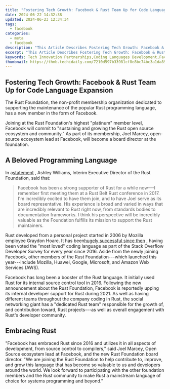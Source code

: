 ```yaml
---
title: "Fostering Tech Growth: Facebook & Rust Team Up for Code Language Expansion"
date: 2024-06-22 14:32:38
updated: 2024-06-23 12:34:34
tags:
  - facebook
categories:
  - meta
  - facebook
description: "This Article Describes Fostering Tech Growth: Facebook & Rust Team Up for Code Language Expansion"
excerpt: "This Article Describes Fostering Tech Growth: Facebook & Rust Team Up for Code Language Expansion"
keywords: Tech Innovation Partnerships,Coding Languages Development,Facebook's Contribution to Technology,Rust Programming Language Advantages,Collaborative Software Engineering,Emerging Technologies in the Digital Age,Expanding Tech Libraries and Tools
thumbnail: https://thmb.techidaily.com/7210d597b33981cf8e8bc74bc3a1da89a343d982eff67b18284889061aed1be5.jpg
---
```


## Fostering Tech Growth: Facebook & Rust Team Up for Code Language Expansion

 The Rust Foundation, the non-profit membership organization dedicated to supporting the maintenance of the popular Rust programming language, has a new member in the form of Facebook.

 Joining at the Rust Foundation's highest "platinum" member level, Facebook will commit to "sustaining and growing the Rust open source ecosystem and community." As part of its membership, Joel Marcey, open-source ecosystem lead at Facebook, will become a board director at the foundation.

## A Beloved Programming Language

 In a[statement](https://developers.facebook.com/blog/post/2021/04/29/facebook-joins-rust-foundation/) , Ashley Williams, Interim Executive Director of the Rust Foundation, said that:

> Facebook has been a strong supporter of Rust for a while now---I remember first meeting them at a Rust Belt Rust conference in 2017\. I'm incredibly excited to have them join, and to have Joel serve as its board representative. His experience is broad and varied in ways that are incredibly relevant to Rust right now, from standards bodies to documentation frameworks. I think his perspective will be incredibly valuable as the Foundation fulfills its mission to support the Rust maintainers.

 Rust developed from a personal project started in 2006 by Mozilla employee Graydon Hoare. It has been[hugely successful since then](https://www.makeuseof.com/tag/reasons-rust-exciting-programming-language/) , having been voted the "most loved" coding language as part of the Stack Overflow Developer Survey for every year since 2016\. Aside from the newly joining Facebook, other members of the Rust Foundation---which launched this year---include Mozilla, Huawei, Google, Microsoft, and Amazon Web Services (AWS).

 Facebook has long been a booster of the Rust language. It initially used Rust for its internal source control tool in 2016\. Following the new announcement about the Rust Foundation, Facebook is reportedly upping its internal developer support for Rust during 2021\. As well as having different teams throughout the company coding in Rust, the social networking giant has a "dedicated Rust team" responsible for the growth of, and contribution toward, Rust projects---as well as overall engagement with Rust's developer community.

## Embracing Rust

 "Facebook has embraced Rust since 2016 and utilizes it in all aspects of development, from source control to compilers," said Joel Marcey, Open Source ecosystem lead at Facebook, and the new Rust Foundation board director. "We are joining the Rust Foundation to help contribute to, improve, and grow this language that has become so valuable to us and developers around the world. We look forward to participating with the other foundation members and the Rust community to make Rust a mainstream language of choice for systems programming and beyond."


<ins class="adsbygoogle"
     style="display:block"
     data-ad-format="autorelaxed"
     data-ad-client="ca-pub-7571918770474297"
     data-ad-slot="1223367746"></ins>



<ins class="adsbygoogle"
     style="display:block"
     data-ad-client="ca-pub-7571918770474297"
     data-ad-slot="8358498916"
     data-ad-format="auto"
     data-full-width-responsive="true"></ins>
